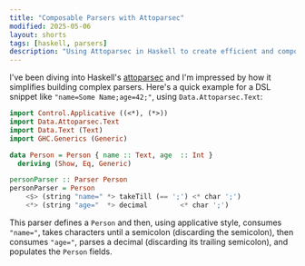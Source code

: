 ```yaml
---
title: "Composable Parsers with Attoparsec"
modified: 2025-05-06
layout: shorts
tags: [haskell, parsers]
description: "Using Attoparsec in Haskell to create efficient and composable parsers for structured text data."
---
```


I've been diving into Haskell's [attoparsec](https://hackage.haskell.org/package/attoparsec) and I'm impressed by how it simplifies building complex parsers. Here's a quick example for a DSL snippet like `"name=Some Name;age=42;"`, using `Data.Attoparsec.Text`:

```haskell
import Control.Applicative ((<*), (*>))
import Data.Attoparsec.Text
import Data.Text (Text)
import GHC.Generics (Generic)

data Person = Person { name :: Text, age  :: Int }
  deriving (Show, Eq, Generic)

personParser :: Parser Person
personParser = Person
    <$> (string "name=" *> takeTill (== ';') <* char ';')
    <*> (string "age="  *> decimal        <* char ';')
```

This parser defines a `Person` and then, using applicative style, consumes `"name="`, takes characters until a semicolon (discarding the semicolon), then consumes `"age="`, parses a decimal (discarding its trailing semicolon), and populates the `Person` fields.
